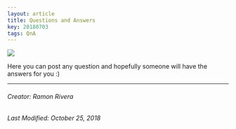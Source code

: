 ```yaml
---
layout: article
title: Questions and Answers
key: 20180703
tags: QnA
---
```


![](https://i.imgur.com/KMVYY8O.png)    

Here you can post any question and hopefully someone will have the answers for you :)  

  
---
###### Creator: Ramon Rivera  
###### Last Modified: October 25, 2018  
